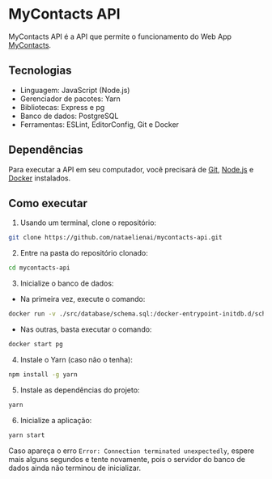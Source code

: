 # MyContacts API

MyContacts API é a API que permite o funcionamento do Web App [MyContacts](https://github.com/nataelienai/mycontacts).

## Tecnologias

- Linguagem: JavaScript (Node.js)
- Gerenciador de pacotes: Yarn
- Bibliotecas: Express e pg
- Banco de dados: PostgreSQL
- Ferramentas: ESLint, EditorConfig, Git e Docker

## Dependências

Para executar a API em seu computador, você precisará de [Git](https://git-scm.com/downloads), [Node.js](https://nodejs.org/) e [Docker](https://docs.docker.com/engine/install/) instalados.

## Como executar

1. Usando um terminal, clone o repositório:
```sh
git clone https://github.com/nataelienai/mycontacts-api.git
```

2. Entre na pasta do repositório clonado:
```sh
cd mycontacts-api
```

3. Inicialize o banco de dados:

- Na primeira vez, execute o comando:
```sh
docker run -v ./src/database/schema.sql:/docker-entrypoint-initdb.d/schema.sql --name pg -e POSTGRES_USER=root -e POSTGRES_PASSWORD=root -e POSTGRES_DB=mycontacts -p 5432:5432 -d postgres
```

- Nas outras, basta executar o comando:
```sh
docker start pg
```

4. Instale o Yarn (caso não o tenha):
```sh
npm install -g yarn
```

5. Instale as dependências do projeto:
```sh
yarn
```

6. Inicialize a aplicação:
```sh
yarn start
```

Caso apareça o erro `Error: Connection terminated unexpectedly`, espere mais alguns segundos e tente novamente, pois o servidor do banco de dados ainda não terminou de inicializar.
